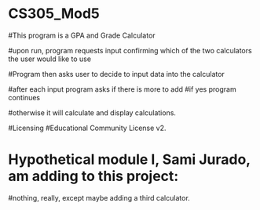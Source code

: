 # CS305_Mod5

#This program is a GPA and Grade Calculator

#upon run, program requests input confirming which of the two calculators the user would like to use

#Program then asks user to decide to input data into the calculator

#after each input program asks if there is more to add
  #if yes program continues

#otherwise it will calculate and display calculations.


#Licensing
    #Educational Community License v2.
# Hypothetical module I, Sami Jurado, am adding to this project:
#nothing, really, except maybe adding a third calculator.
